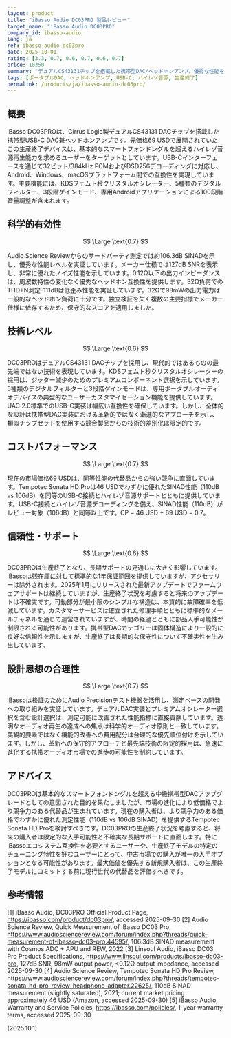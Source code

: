 ```yaml
---
layout: product
title: "iBasso Audio DC03PRO 製品レビュー"
target_name: "iBasso Audio DC03PRO"
company_id: ibasso-audio
lang: ja
ref: ibasso-audio-dc03pro
date: 2025-10-01
rating: [3.3, 0.7, 0.6, 0.7, 0.6, 0.7]
price: 10350
summary: "デュアルCS43131チップを搭載した携帯型DAC/ヘッドホンアンプ。優秀な性能を示すものの、競争激化するドングル市場でのコストパフォーマンスは限定的"
tags: [ポータブルDAC, ヘッドホンアンプ, USB-C, ハイレゾ音源, 生産終了]
permalink: /products/ja/ibasso-audio-dc03pro/
---
```


## 概要

iBasso DC03PROは、Cirrus Logic製デュアルCS43131 DACチップを搭載した携帯型USB-C DAC兼ヘッドホンアンプです。元価格69 USDで展開されていたこの生産終了デバイスは、基本的なスマートフォンドングルを超えるハイレゾ音源再生能力を求めるユーザーをターゲットとしています。USB-Cインターフェースを通じて32ビット/384kHz PCMおよびDSD256デコーディングに対応し、Android、Windows、macOSプラットフォーム間での互換性を実現しています。主要機能には、KDSフェムト秒クリスタルオシレーター、5種類のデジタルフィルター、3段階ゲインモード、専用Androidアプリケーションによる100段階音量調整が含まれます。

## 科学的有効性

$$ \Large \text{0.7} $$

Audio Science Reviewからのサードパーティ測定では約106.3dB SINADを示し、優秀な性能レベルを実証しています。メーカー仕様では127dB SNRを表示し、非常に優れたノイズ性能を示しています。0.12Ω以下の出力インピーダンスは、周波数特性の変化なく優秀なヘッドホン互換性を提供します。32Ω負荷でのTHD+N測定-111dBは低歪み性能を実証しています。32Ωで98mWの出力電力は一般的なヘッドホン負荷に十分です。独立検証を欠く複数の主要指標でメーカー仕様に依存するため、保守的なスコアを適用しました。

## 技術レベル

$$ \Large \text{0.6} $$

DC03PROはデュアルCS43131 DACチップを採用し、現代的ではあるものの最先端ではない技術を表現しています。KDSフェムト秒クリスタルオシレーターの採用は、ジッター減少のためのプレミアムコンポーネント選択を示しています。5種類のデジタルフィルターと3段階ゲインモードは、専用ポータブルオーディオデバイスの典型的なユーザーカスタマイゼーション機能を提供しています。UAC 2.0標準でのUSB-C実装は幅広い互換性を確保しています。しかし、全体的な設計は携帯型DAC実装における革新的ではなく漸進的なアプローチを示し、類似チップセットを使用する競合製品からの技術的差別化は限定的です。

## コストパフォーマンス

$$ \Large \text{0.7} $$

現在の市場価格69 USDは、同等性能の代替品からの強い競争に直面しています。Tempotec Sonata HD Proは46 USDでわずかに優れたSINAD性能（110dB vs 106dB）を同等のUSB-C接続とハイレゾ音源サポートとともに提供しています。USB-C接続とハイレゾ音源デコーディングを備え、SINAD性能（110dB）がレビュー対象（106dB）と同等以上です。CP = 46 USD ÷ 69 USD = 0.7。

## 信頼性・サポート

$$ \Large \text{0.6} $$

DC03PROは生産終了となり、長期サポートの見通しに大きく影響しています。iBassoは残在庫に対して標準的な1年保証範囲を提供していますが、アクセサリーは除外されます。2025年1月にリリースされた最新アップデートでファームウェアサポートは継続していますが、生産終了状況を考慮すると将来のアップデートは不確実です。可動部分が最小限のシンプルな構造は、本質的に故障確率を低減しています。カスタマーサービスは確立された修理手順とともに標準的なメールチャネルを通じて運営されていますが、時間の経過とともに部品入手可能性が制限される可能性があります。携帯型DACカテゴリーは固体構造により一般的に良好な信頼性を示しますが、生産終了は長期的な保守性について不確実性を生み出しています。

## 設計思想の合理性

$$ \Large \text{0.7} $$

iBassoは検証のためにAudio Precisionテスト機器を活用し、測定ベースの開発への取り組みを実証しています。デュアルDAC実装とプレミアムオシレーター選択を含む設計選択は、測定可能に改善された性能指標に直接貢献しています。透明なオーディオ再生の達成への焦点は科学的オーディオ原則と一致しています。美観的要素ではなく機能的改善への費用配分は合理的な優先順位付けを示しています。しかし、革新への保守的アプローチと最先端技術の限定的採用は、急速に進化する携帯オーディオ市場での進歩の可能性を制約しています。

## アドバイス

DC03PROは基本的なスマートフォンドングルを超える中級携帯型DACアップグレードとしての意図された目的を果たしましたが、市場の進化により低価格でより競争力のある代替品が生まれています。現在の購入者は、より競争力のある価格でわずかに優れた測定性能（110dB vs 106dB SINAD）を提供するTempotec Sonata HD Proを検討すべきです。DC03PROの生産終了状況を考慮すると、将来の購入者は限定的な入手可能性と不確実な長期サポートに直面します。特にiBassoエコシステム互換性を必要とするユーザーや、生産終了モデルの特定のチューニング特性を好むユーザーにとって、中古市場での購入が唯一の入手オプションとなる可能性があります。最大価値を優先する新規購入者は、この生産終了モデルにコミットする前に現行世代の代替品を評価すべきです。

## 参考情報

[1] iBasso Audio, DC03PRO Official Product Page, https://ibasso.com/product/dc03pro/, accessed 2025-09-30
[2] Audio Science Review, Quick Measurement of iBasso DC03 Pro, https://www.audiosciencereview.com/forum/index.php?threads/quick-measurement-of-ibasso-dc03-pro.44595/, 106.3dB SINAD measurement with Cosmos ADC + APU and REW, 2022
[3] Linsoul Audio, iBasso DC03 Pro Product Specifications, https://www.linsoul.com/products/ibasso-dc03-pro, 127dB SNR, 98mW output power, <0.12Ω output impedance, accessed 2025-09-30
[4] Audio Science Review, Tempotec Sonata HD Pro Review, https://www.audiosciencereview.com/forum/index.php?threads/tempotec-sonata-hd-pro-review-headphone-adapter.22625/, 110dB SINAD measurement (slightly saturated), 2021; current market pricing approximately 46 USD (Amazon, accessed 2025-09-30)
[5] iBasso Audio, Warranty and Service Policies, https://ibasso.com/policies/, 1-year warranty terms, accessed 2025-09-30

(2025.10.1)